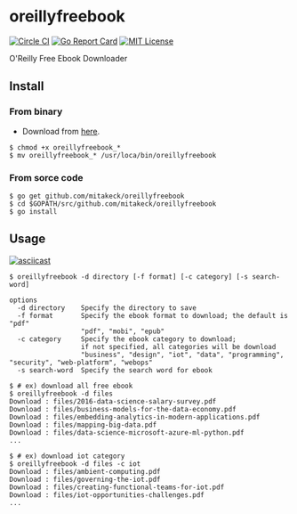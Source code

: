 # oreillyfreebook

[![Circle CI](https://circleci.com/gh/mitakeck/oreillyfreebook/tree/master.svg?style=shield)](https://circleci.com/gh/mitakeck/oreillyfreebook/tree/master) [![Go Report Card](https://goreportcard.com/badge/github.com/mitakeck/oreillyfreebook)](https://goreportcard.com/report/github.com/mitakeck/oreillyfreebook) [![MIT License](https://img.shields.io/badge/license-MIT-blue.svg)](https://github.com/mitakeck/oreillyfreebook/blob/master/LICENSE)

O'Reilly Free Ebook Downloader


## Install

### From binary

- Download from [here](https://github.com/mitakeck/oreillyfreebook/releases/latest).

```
$ chmod +x oreillyfreebook_*
$ mv oreillyfreebook_* /usr/loca/bin/oreillyfreebook
```

### From sorce code

```
$ go get github.com/mitakeck/oreillyfreebook
$ cd $GOPATH/src/github.com/mitakeck/oreillyfreebook
$ go install
```

## Usage

[![asciicast](https://asciinema.org/a/4y4udfbh4lf26jbfxzown0zkz.png)](https://asciinema.org/a/4y4udfbh4lf26jbfxzown0zkz)


```
$ oreillyfreebook -d directory [-f format] [-c category] [-s search-word]
```

```
options
  -d directory    Specify the directory to save
  -f format       Specify the ebook format to download; the default is "pdf"
                  "pdf", "mobi", "epub"
  -c category     Specify the ebook category to download;
                  if not specified, all categories will be download
                  "business", "design", "iot", "data", "programming",   "security", "web-platform", "webops"
  -s search-word  Specify the search word for ebook
```

```
$ # ex) download all free ebook
$ oreillyfreebook -d files
Download : files/2016-data-science-salary-survey.pdf
Download : files/business-models-for-the-data-economy.pdf
Download : files/embedding-analytics-in-modern-applications.pdf
Download : files/mapping-big-data.pdf
Download : files/data-science-microsoft-azure-ml-python.pdf
...
```

```
$ # ex) download iot category
$ oreillyfreebook -d files -c iot
Download : files/ambient-computing.pdf
Download : files/governing-the-iot.pdf
Download : files/creating-functional-teams-for-iot.pdf
Download : files/iot-opportunities-challenges.pdf
...
```
